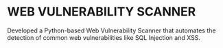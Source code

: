 # WEB VULNERABILITY SCANNER
Developed a Python-based Web Vulnerability Scanner that automates the detection of common web vulnerabilities like SQL Injection and XSS. 
